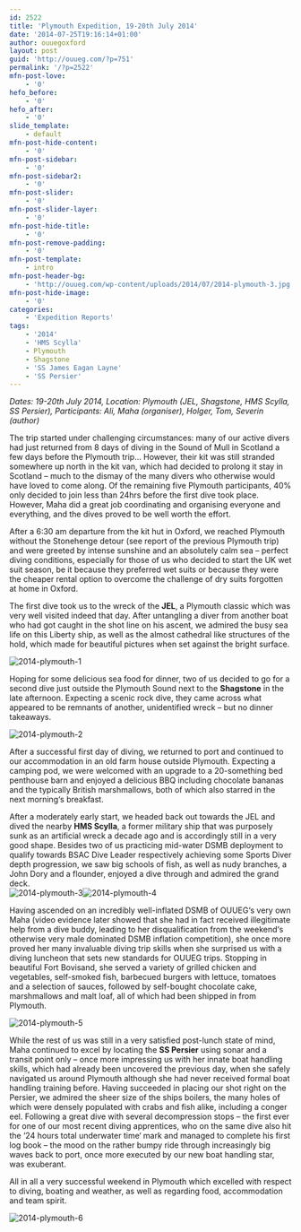 ```yaml
---
id: 2522
title: 'Plymouth Expedition, 19-20th July 2014'
date: '2014-07-25T19:16:14+01:00'
author: ouuegoxford
layout: post
guid: 'http://ouueg.com/?p=751'
permalink: '/?p=2522'
mfn-post-love:
    - '0'
hefo_before:
    - '0'
hefo_after:
    - '0'
slide_template:
    - default
mfn-post-hide-content:
    - '0'
mfn-post-sidebar:
    - '0'
mfn-post-sidebar2:
    - '0'
mfn-post-slider:
    - '0'
mfn-post-slider-layer:
    - '0'
mfn-post-hide-title:
    - '0'
mfn-post-remove-padding:
    - '0'
mfn-post-template:
    - intro
mfn-post-header-bg:
    - 'http://ouueg.com/wp-content/uploads/2014/07/2014-plymouth-3.jpg'
mfn-post-hide-image:
    - '0'
categories:
    - 'Expedition Reports'
tags:
    - '2014'
    - 'HMS Scylla'
    - Plymouth
    - Shagstone
    - 'SS James Eagan Layne'
    - 'SS Persier'
---
```


*Dates: 19-20th July 2014, Location: Plymouth (JEL, Shagstone, HMS Scylla, SS Persier), Participants: Ali, Maha (organiser), Holger, Tom, Severin (author)*

The trip started under challenging circumstances: many of our active divers had just returned from 8 days of diving in the Sound of Mull in Scotland a few days before the Plymouth trip… However, their kit was still stranded somewhere up north in the kit van, which had decided to prolong it stay in Scotland – much to the dismay of the many divers who otherwise would have loved to come along. Of the remaining five Plymouth participants, 40% only decided to join less than 24hrs before the first dive took place. However, Maha did a great job coordinating and organising everyone and everything, and the dives proved to be well worth the effort.

After a 6:30 am departure from the kit hut in Oxford, we reached Plymouth without the Stonehenge detour (see report of the previous Plymouth trip) and were greeted by intense sunshine and an absolutely calm sea – perfect diving conditions, especially for those of us who decided to start the UK wet suit season, be it because they preferred wet suits or because they were the cheaper rental option to overcome the challenge of dry suits forgotten at home in Oxford.

The first dive took us to the wreck of the **JEL**, a Plymouth classic which was very well visited indeed that day. After untangling a diver from another boat who had got caught in the shot line on his ascent, we admired the busy sea life on this Liberty ship, as well as the almost cathedral like structures of the hold, which made for beautiful pictures when set against the bright surface.

![2014-plymouth-1](http://ouueg.com/wp-content/uploads/2014/07/2014-plymouth-1.jpg)

Hoping for some delicious sea food for dinner, two of us decided to go for a second dive just outside the Plymouth Sound next to the **Shagstone** in the late afternoon. Expecting a scenic rock dive, they came across what appeared to be remnants of another, unidentified wreck – but no dinner takeaways.

![2014-plymouth-2](http://ouueg.com/wp-content/uploads/2014/07/2014-plymouth-2.jpg)

After a successful first day of diving, we returned to port and continued to our accommodation in an old farm house outside Plymouth. Expecting a camping pod, we were welcomed with an upgrade to a 20-something bed penthouse barn and enjoyed a delicious BBQ including chocolate bananas and the typically British marshmallows, both of which also starred in the next morning‘s breakfast.

After a moderately early start, we headed back out towards the JEL and dived the nearby **HMS Scylla**, a former military ship that was purposely sunk as an artificial wreck a decade ago and is accordingly still in a very good shape. Besides two of us practicing mid-water DSMB deployment to qualify towards BSAC Dive Leader respectively achieving some Sports Diver depth progression, we saw big schools of fish, as well as nudy branches, a John Dory and a flounder, enjoyed a dive through and admired the grand deck.  
![2014-plymouth-3](http://ouueg.com/wp-content/uploads/2014/07/2014-plymouth-3.jpg)![2014-plymouth-4](http://ouueg.com/wp-content/uploads/2014/07/2014-plymouth-4.jpg)

Having ascended on an incredibly well-inflated DSMB of OUUEG‘s very own Maha (video evidence later showed that she had in fact received illegitimate help from a dive buddy, leading to her disqualification from the weekend‘s otherwise very male dominated DSMB inflation competition), she once more proved her many invaluable diving trip skills when she surprised us with a diving luncheon that sets new standards for OUUEG trips. Stopping in beautiful Fort Bovisand, she served a variety of grilled chicken and vegetables, self-smoked fish, barbecued burgers with lettuce, tomatoes and a selection of sauces, followed by self-bought chocolate cake, marshmallows and malt loaf, all of which had been shipped in from Plymouth.

![2014-plymouth-5](http://ouueg.com/wp-content/uploads/2014/07/2014-plymouth-5.jpg)

While the rest of us was still in a very satisfied post-lunch state of mind, Maha continued to excel by locating the **SS Persier** using sonar and a transit point only – once more impressing us with her innate boat handling skills, which had already been uncovered the previous day, when she safely navigated us around Plymouth although she had never received formal boat handling training before. Having succeeded in placing our shot right on the Persier, we admired the sheer size of the ships boilers, the many holes of which were densely populated with crabs and fish alike, including a conger eel. Following a great dive with several decompression stops – the first ever for one of our most recent diving apprentices, who on the same dive also hit the ‘24 hours total underwater time‘ mark and managed to complete his first log book – the mood on the rather bumpy ride through increasingly big waves back to port, once more executed by our new boat handling star, was exuberant.

All in all a very successful weekend in Plymouth which excelled with respect to diving, boating and weather, as well as regarding food, accommodation and team spirit.

![2014-plymouth-6](http://ouueg.com/wp-content/uploads/2014/07/2014-plymouth-6.jpg)